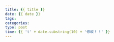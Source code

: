 ```yaml
---
title: {{ title }}
date: {{ date }}
tags: 
categories: 
type: post
time: {{ 't' + date.substring(10) + '修改！！' }}
---
```

